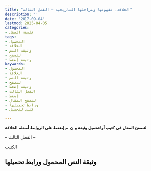 ```yaml
---
title: "الخلافة، مفهومها ومراحلها التاريخية – الفصل الثالث"
description: ''
date: '2017-09-04'
lastmod: 2025-04-05
categories:
- فلسفة العقل
tags:
- المحمول
- الخلافة
- وثيقة النص
- لتصفح
- وثيقة إضغط
keywords:
- المحمول
- الخلافة
- وثيقة النص
- لتصفح
- وثيقة إضغط
- الفصل الثالث
- إضغط
- لتصفح المقال
- ورابط تحميلها
- كتيب لتحميل

---
```

**لتصفح المقال في كتيب أو لتحميل وثيقة و-ن-م إضغط على الروابط أسفله** **الخلافة**

– الفصل الثالث –

الكتيب

## وثيقة النص المحمول ورابط تحميلها

###

